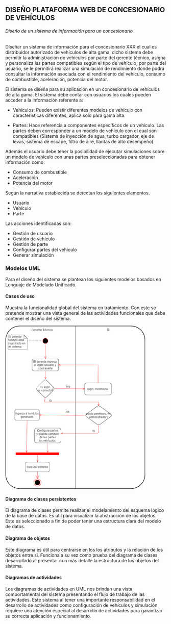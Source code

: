 ## DISEÑO PLATAFORMA WEB DE CONCESIONARIO DE VEHÍCULOS

###### Diseño de un sistema de información para un concesionario 

Diseñar un sistema de información para el concesionario XXX el cual es distribuidor autorizado de vehículos de alta gama, dicho sistema debe permitir la  administración de vehículos por parte del gerente técnico, asigna y personaliza las partes compatibles según el tipo de vehículo, por parte del usuario, se le permitirá realizar una simulación de rendimiento donde podrá consultar la información asociada con el rendimiento del vehículo, consumo de combustible, aceleración, potencia del motor.


El sistema se diseña para su aplicación en un concesionario de vehículos de alta gama. El sistema debe contar con usuarios los cuales pueden acceder a la información referente a: 


  - Vehículos: Pueden existir diferentes modelos de vehículo con características diferentes, aplica solo para gama alta.
  
  - Partes: Hace referencia a componentes específicos de un vehículo. Las partes deben corresponder a un modelo de vehículo con el cual son compatibles (Sistema de inyección de agua, turbo cargador, eje de levas, sistema de escape, filtro de aire, llantas de alto desempeño). 

Además el usuario debe tener la posibilidad de ejecutar simulaciones sobre un modelo de vehículo con unas partes preseleccionadas para obtener información como:
 
  - Consumo de combustible 
  - Aceleración   
  - Potencia del motor

Según la narrativa establecida se detectan los siguientes elementos. 

  - Usuario 
  - Vehículo
  - Parte

Las acciones identificadas son:

  - Gestión de usuario 
  - Gestión de vehículo
  - Gestión de parte
  - Configurar partes del vehículo 
  - Generar simulación


### Modelos UML

Para el diseño del sistema se plantean los siguientes modelos basados en Lenguaje de Modelado Unificado. 

#### Casos de uso

Muestra la funcionalidad global del sistema en tratamiento. Con este se pretende mostrar una vista general de las actividades funcionales que debe contener el diseño del sistema. 

![Image of Yaktocat](https://github.com/iamcamiloperez/ModeloConcesionario-/blob/master/images/Actividades.png)

#### Diagrama de clases persistentes 

El diagrama de clases permite realizar el modelamiento del esquema lógico de la base de datos. Es útil para visualizar la abstracción de los objetos. Este es seleccionado a fin de poder tener una estructura clara del modelo de datos. 


#### Diagrama de objetos

Este diagrama es útil para centrarse en los los atributos y la relación de los objetos entre sí. Funciona a su vez como prueba del diagrama de clases desarrollado al presentar con más detalle la estructura de los objetos del sistema. 

#### Diagramas de actividades

Los diagramas de actividades en UML nos brindan una vista comportamental del sistema presentando el flujo de trabajo de las actividades. Este sistema al tener una importante responsabilidad en el desarrollo de actividades como configuración de vehículos y simulación requiere una atención especial al desarrollo de actividades para garantizar su correcta aplicación y funcionamiento. 
